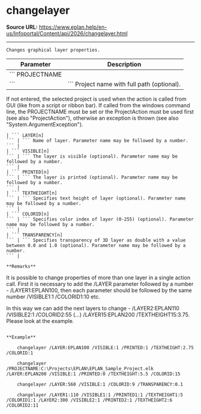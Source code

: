 # changelayer

**Source URL:** https://www.eplan.help/en-us/Infoportal/Content/api/2026/changelayer.html

---

```
Changes graphical layer properties.
```

  

| Parameter | Description |
| --- | --- |
| ``` PROJECTNAME ``` | ``` Project name with full path (optional). If not entered, the selected project is used when the action is called from GUI (like from a script or ribbon bar).  If called from the windows command line, the PROJECTNAME must be set or the ProjectAction must be used first (see also "ProjectAction"), otherwise an exception is thrown (see also "System.ArgumentException"). ``` |
| ``` LAYER[n] ``` | ``` Name of layer. Parameter name may be followed by a number. ``` |
| ``` VISIBLE[n] ``` | ``` The layer is visible (optional). Parameter name may be followed by a number. ``` |
| ``` PRINTED[n] ``` | ``` The layer is printed (optional). Parameter name may be followed by a number. ``` |
| ``` TEXTHEIGHT[n] ``` | ``` Specifies text height of layer (optional). Parameter name may be followed by a number. ``` |
| ``` COLORID[n] ``` | ``` Specifies color index of layer (0-255) (optional). Parameter name may be followed by a number. ``` |
| ``` TRANSPARENCY[n] ``` | ``` Specifies transparency of 3D layer as double with a value between 0.0 and 1.0 (optional). Parameter name may be followed by a number. ``` |

**Remarks**

```
It is possible to change properties of more than one layer in a single action call. First it is necessary to add the /LAYER parameter followed by a number - /LAYER1:EPLAN100, then each parameter should be followed by the same number /VISIBLE1:1 /COLORID1:10 etc.
In this way we can add the next layers to change - /LAYER2:EPLAN110 /VISIBLE2:1 /COLORID2:55 (...) /LAYER15:EPLAN200 /TEXTHEIGHT15:3.75. Please look at the example.
```

**Example**

```
        changelayer /LAYER:EPLAN100 /VISIBLE:1 /PRINTED:1 /TEXTHEIGHT:2.75 /COLORID:1 
        changelayer /PROJECTNAME:C:\Projects\EPLAN\EPLAN_Sample_Project.elk /LAYER:EPLAN200 /VISIBLE:1 /PRINTED:0 /TEXTHEIGHT:5.5 /COLORID:15 
        changelayer /LAYER:560 /VISIBLE:1 /COLORID:9 /TRANSPARENCY:0.1
        changelayer /LAYER1:110 /VISIBLE1:1 /PRINTED1:1 /TEXTHEIGHT1:5 /COLORID1:1 /LAYER2:300 /VISIBLE2:1 /PRINTED2:1 /TEXTHEIGHT2:6 /COLORID2:11
```